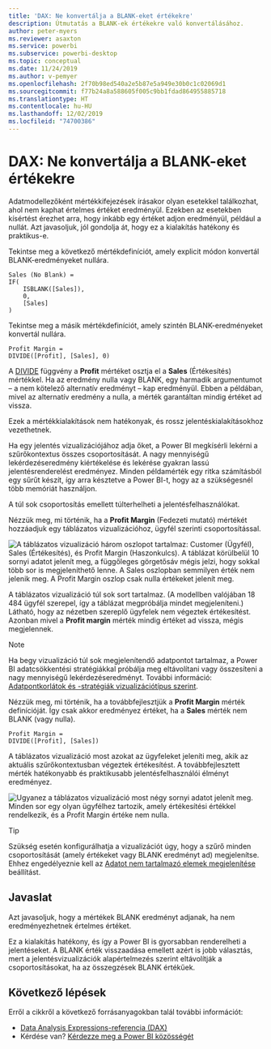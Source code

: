 ```yaml
---
title: 'DAX: Ne konvertálja a BLANK-eket értékekre'
description: Útmutatás a BLANK-ek értékekre való konvertálásához.
author: peter-myers
ms.reviewer: asaxton
ms.service: powerbi
ms.subservice: powerbi-desktop
ms.topic: conceptual
ms.date: 11/24/2019
ms.author: v-pemyer
ms.openlocfilehash: 2f70b98ed540a2e5b87e5a949e30b0c1c02069d1
ms.sourcegitcommit: f77b24a8a588605f005c9bb1fdad864955885718
ms.translationtype: HT
ms.contentlocale: hu-HU
ms.lasthandoff: 12/02/2019
ms.locfileid: "74700386"
---
```

# <a name="dax-avoid-converting-blanks-to-values"></a>DAX: Ne konvertálja a BLANK-eket értékekre

Adatmodellezőként mértékkifejezések írásakor olyan esetekkel találkozhat, ahol nem kaphat értelmes értéket eredményül. Ezekben az esetekben kísértést érezhet arra, hogy inkább egy értéket adjon eredményül, például a nullát. Azt javasoljuk, jól gondolja át, hogy ez a kialakítás hatékony és praktikus-e.

Tekintse meg a következő mértékdefiníciót, amely explicit módon konvertál BLANK-eredményeket nullára.

```dax
Sales (No Blank) =
IF(
    ISBLANK([Sales]),
    0,
    [Sales]
)
```

Tekintse meg a másik mértékdefiníciót, amely szintén BLANK-eredményeket konvertál nullára.

```dax
Profit Margin =
DIVIDE([Profit], [Sales], 0)
```

A [DIVIDE](/dax/divide-function-dax) függvény a **Profit** mértéket osztja el a **Sales** (Értékesítés) mértékkel. Ha az eredmény nulla vagy BLANK, egy harmadik argumentumot – a nem kötelező alternatív eredményt – kap eredményül. Ebben a példában, mivel az alternatív eredmény a nulla, a mérték garantáltan mindig értéket ad vissza.

Ezek a mértékkialakítások nem hatékonyak, és rossz jelentéskialakításokhoz vezethetnek.

Ha egy jelentés vizualizációjához adja őket, a Power BI megkísérli lekérni a szűrőkontextus összes csoportosítását. A nagy mennyiségű lekérdezéseredmény kiértékelése és lekérése gyakran lassú jelentésrenderelést eredményez. Minden példamérték egy ritka számításból egy sűrűt készít, így arra késztetve a Power BI-t, hogy az a szükségesnél több memóriát használjon.

A túl sok csoportosítás emellett túlterhelheti a jelentésfelhasználókat.

Nézzük meg, mi történik, ha a **Profit Margin** (Fedezeti mutató) mértékét hozzáadjuk egy táblázatos vizualizációhoz, ügyfél szerinti csoportosítással.

![A táblázatos vizualizáció három oszlopot tartalmaz: Customer (Ügyfél), Sales (Értékesítés), és Profit Margin (Haszonkulcs). A táblázat körülbelül 10 sornyi adatot jelenít meg, a függőleges görgetősáv mégis jelzi, hogy sokkal több sor is megjeleníthető lenne. A Sales oszlopban semmilyen érték nem jelenik meg. A Profit Margin oszlop csak nulla értékeket jelenít meg.](media/dax-avoid-converting-blank/table-visual-poor.png)

A táblázatos vizualizáció túl sok sort tartalmaz. (A modellben valójában 18 484 ügyfél szerepel, így a táblázat megpróbálja mindet megjeleníteni.) Látható, hogy az nézetben szereplő ügyfelek nem végeztek értékesítést. Azonban mivel a **Profit margin** mérték mindig értéket ad vissza, mégis megjelennek.

> [!NOTE]
> Ha begy vizualizáció túl sok megjelenítendő adatpontot tartalmaz, a Power BI adatcsökkentési stratégiákkal próbálja meg eltávolítani vagy összesíteni a nagy mennyiségű lekérdezéseredményt. További információ: [Adatpontkorlátok és -stratégiák vizualizációtípus szerint](../visuals/power-bi-data-points.md).

Nézzük meg, mi történik, ha a továbbfejlesztjük a **Profit Margin** mérték definícióját. Így csak akkor eredményez értéket, ha a **Sales** mérték nem BLANK (vagy nulla).

```dax
Profit Margin =
DIVIDE([Profit], [Sales])
```

A táblázatos vizualizáció most azokat az ügyfeleket jeleníti meg, akik az aktuális szűrőkontextusban végeztek értékesítést. A továbbfejlesztett mérték hatékonyabb és praktikusabb jelentésfelhasználói élményt eredményez.

![Ugyanez a táblázatos vizualizáció most négy sornyi adatot jelenít meg. Minden sor egy olyan ügyfélhez tartozik, amely értékesítési értékkel rendelkezik, és a Profit Margin értéke nem nulla.](media/dax-avoid-converting-blank/table-visual-good.png)

> [!TIP]
> Szükség esetén konfigurálhatja a vizualizációt úgy, hogy a szűrő minden csoportosítását (amely értékeket vagy BLANK eredményt ad) megjelenítse. Ehhez engedélyeznie kell az [Adatot nem tartalmazó elemek megjelenítése](../desktop-show-items-no-data.md) beállítást.

## <a name="recommendation"></a>Javaslat

Azt javasoljuk, hogy a mértékek BLANK eredményt adjanak, ha nem eredményezhetnek értelmes értéket.

Ez a kialakítás hatékony, és így a Power BI is gyorsabban renderelheti a jelentéseket. A BLANK érték visszaadása emellett azért is jobb választás, mert a jelentésvizualizációk alapértelmezés szerint eltávolítják a csoportosításokat, ha az összegzések BLANK értékűek.

## <a name="next-steps"></a>Következő lépések

Erről a cikkről a következő forrásanyagokban talál további információt:

- [Data Analysis Expressions-referencia (DAX)](/dax/)
- Kérdése van? [Kérdezze meg a Power BI közösségét](https://community.powerbi.com/)
